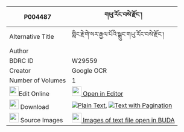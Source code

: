 |P004487|གཡུ་རོང་བསེ་རྫོང་། 
| --- | --- 
|Alternative Title |གླིང་རྗེ་གེ་སར་རྒྱལ་པོའི་སྒྲུང་གཡུ་རོང་བསེ་རྫོང་།
|Author | 
|BDRC ID | W29559
|Creator | Google OCR
|Number of Volumes| 1
|<img width="25" src="https://img.icons8.com/color/25/000000/edit-property.png">Edit Online| [<img width="25" src="https://avatars.githubusercontent.com/u/45091458?s=200&v=4"> Open in Editor](http://editor.openpecha.org/P004487)
|<img width="25" src="https://img.icons8.com/fluent/48/000000/download-2.png"/>  Download | [![](https://img.icons8.com/color/20/000000/txt.png)Plain Text](https://github.com/Openpecha/P004487/releases/download/v1/yu_rong_se_dzong_plain_P004487.zip), [![](https://img.icons8.com/color/20/000000/txt.png)Text with Pagination](https://github.com/Openpecha/P004487/releases/download/v1/yu_rong_se_dzong_pages_P004487.zip)
|<img width="25" src="https://img.icons8.com/plasticine/100/000000/pictures-folder.png"/>  Source Images | [<img width="25" src="https://library.bdrc.io/icons/BUDA-small.svg"> Images of text file open in BUDA](https://library.bdrc.io/show/bdr:W29559)